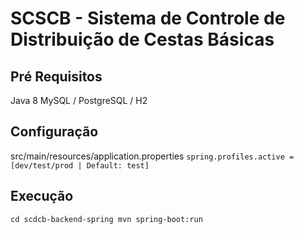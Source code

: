 # SCSCB - Sistema de Controle de Distribuição de Cestas Básicas

## Pré Requisitos
Java 8
MySQL / PostgreSQL / H2

## Configuração
src/main/resources/application.properties
``
spring.profiles.active = [dev/test/prod | Default: test]
``

## Execução
``
cd scdcb-backend-spring
mvn spring-boot:run
``